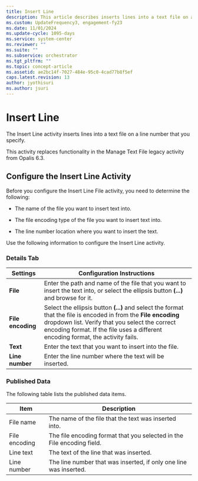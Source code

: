 ```yaml
---
title: Insert Line 
description: This article describes inserts lines into a text file on a line number that you specify.
ms.custom: UpdateFrequency3, engagement-fy23
ms.date: 11/01/2024
ms.update-cycle: 1095-days
ms.service: system-center
ms.reviewer: ""
ms.suite: ""
ms.subservice: orchestrator
ms.tgt_pltfrm: ""
ms.topic: concept-article
ms.assetid: ae2bc14f-7027-484e-95c0-4cad77b8f5ef
caps.latest.revision: 13
author: jyothisuri
ms.author: jsuri
---
```

# Insert Line

The Insert Line activity inserts lines into a text file on a line number that you specify.  

 This activity replaces functionality in the Manage Text File legacy activity from Opalis 6.3.  

## Configure the Insert Line Activity

 Before you configure the Insert Line File activity, you need to determine the following:  

- The name of the file you want to insert text into.  

- The file encoding type of the file you want to insert text into.  

- The line number location where you want to insert the text.  

Use the following information to configure the Insert Line activity.  

### Details Tab  

|Settings|Configuration Instructions|  
|--------------|--------------------------------|  
|**File**|Enter the path and name of the file that you want to insert the text into, or select the ellipsis button **(...)** and browse for it.|  
|**File encoding**|Select the ellipsis button **(...)** and select the format that the file is encoded in from the **File encoding** dropdown list. Verify that you select the correct encoding format. If the file uses a different encoding format, the activity fails.|  
|**Text**|Enter the text that you want to insert into the file.|  
|**Line number**|Enter the line number where the text will be inserted.|  

### Published Data

 The following table lists the published data items.  

|Item|Description|  
|----------|-----------------|  
|File name|The name of the file that the text was inserted into.|  
|File encoding|The file encoding format that you selected in the File encoding field.|  
|Line text|The text of the line that was inserted.|  
|Line number|The line number that was inserted, if only one line was inserted.|
